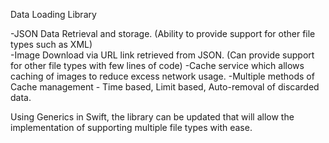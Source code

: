 Data Loading Library

-JSON Data Retrieval and storage. (Ability to provide support for other file types such as XML)                                
-Image Download via URL link retrieved from JSON. (Can provide support for other file types with few lines of code)
-Cache service which allows caching of images to reduce excess network usage.
-Multiple methods of Cache management - Time based, Limit based, Auto-removal of discarded data.

Using Generics in Swift, the library can be updated that will allow the implementation of supporting multiple file types with ease.
